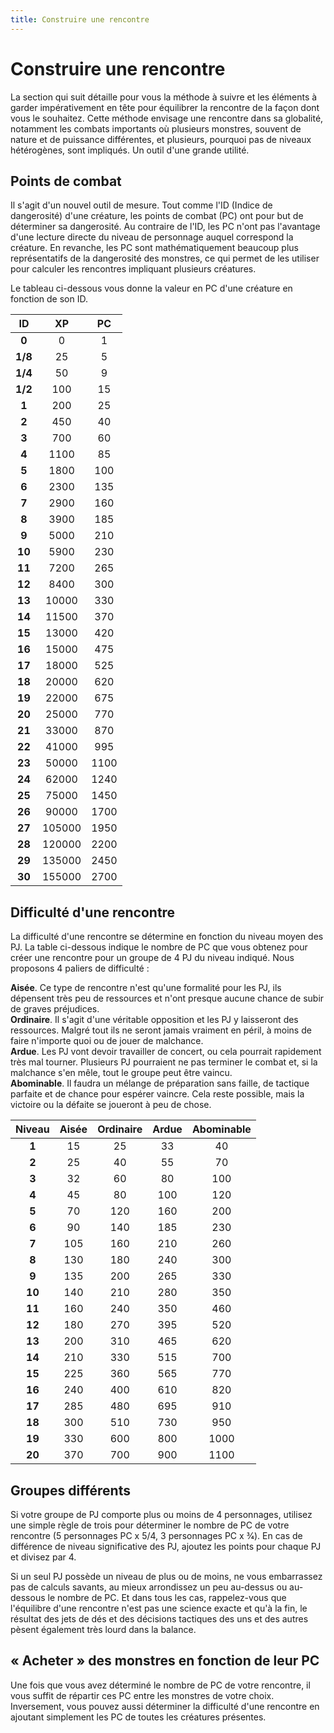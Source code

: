 ```yaml
---
title: Construire une rencontre
---
```

# Construire une rencontre
La section qui suit détaille pour vous la méthode à suivre et les éléments à garder impérativement en tête pour équilibrer la rencontre de la façon dont vous le souhaitez. Cette méthode envisage une rencontre dans sa globalité, notamment les combats importants où plusieurs monstres, souvent de nature et de puissance différentes, et plusieurs, pourquoi pas de niveaux hétérogènes, sont impliqués. Un outil d'une grande utilité.

## Points de combat
Il s'agit d'un nouvel outil de mesure. Tout comme l'ID (Indice de dangerosité) d'une créature, les points de combat (PC) ont pour but de déterminer sa dangerosité. Au contraire de l'ID, les PC n'ont pas l'avantage d'une lecture directe du niveau de personnage auquel correspond la créature. En revanche, les PC sont mathématiquement beaucoup plus représentatifs de la dangerosité des monstres, ce qui permet de les utiliser pour calculer les rencontres impliquant plusieurs créatures.

Le tableau ci-dessous vous donne la valeur en PC d'une créature en fonction de son ID.

| ID | XP | PC |
|:-:|:-:|:-:|
|**0**|0|1|
|**1/8**|25|5|
|**1/4**|50|9|
|**1/2**|100|15|
|**1**|200|25|
|**2**|450|40|
|**3**|700|60|
|**4**|1100|85|
|**5**|1800|100|
|**6**|2300|135|
|**7**|2900|160|
|**8**|3900|185|
|**9**|5000|210|
|**10**|5900|230|
|**11**|7200|265|
|**12**|8400|300|
|**13**|10000|330|
|**14**|11500|370|
|**15**|13000|420|
|**16**|15000|475|
|**17**|18000|525|
|**18**|20000|620|
|**19**|22000|675|
|**20**|25000|770|
|**21**|33000|870|
|**22**|41000|995|
|**23**|50000|1100|
|**24**|62000|1240|
|**25**|75000|1450|
|**26**|90000|1700|
|**27**|105000|1950|
|**28**|120000|2200|
|**29**|135000|2450|
|**30**|155000|2700|

## Difficulté d'une rencontre
La difficulté d'une rencontre se détermine en fonction du niveau moyen des PJ. La table ci-dessous indique le nombre de PC que vous obtenez pour créer une rencontre pour un groupe de 4 PJ du niveau indiqué. Nous proposons 4 paliers de difficulté :

**Aisée**. Ce type de rencontre n'est qu'une formalité pour les PJ, ils dépensent très peu de ressources et n'ont presque aucune chance de subir de graves préjudices.  
**Ordinaire**. Il s'agit d'une véritable opposition et les PJ y laisseront des ressources. Malgré tout ils ne seront jamais vraiment en péril, à moins de faire n'importe quoi ou de jouer de malchance.  
**Ardue**. Les PJ vont devoir travailler de concert, ou cela pourrait rapidement très mal tourner. Plusieurs PJ pourraient ne pas terminer le combat et, si la malchance s'en mêle, tout le groupe peut être vaincu.  
**Abominable**. Il faudra un mélange de préparation sans faille, de tactique parfaite et de chance pour espérer vaincre. Cela reste possible, mais la victoire ou la défaite se joueront à peu de chose.

| Niveau | Aisée | Ordinaire | Ardue | Abominable |
|:-:|:-:|:-:|:-:|:-:|
|**1**|15|25|33|40|
|**2**|25|40|55|70|
|**3**|32|60|80|100|
|**4**|45|80|100|120|
|**5**|70|120|160|200|
|**6**|90|140|185|230|
|**7**|105|160|210|260|
|**8**|130|180|240|300|
|**9**|135|200|265|330|
|**10**|140|210|280|350|
|**11**|160|240|350|460|
|**12**|180|270|395|520|
|**13**|200|310|465|620|
|**14**|210|330|515|700|
|**15**|225|360|565|770|
|**16**|240|400|610|820|
|**17**|285|480|695|910|
|**18**|300|510|730|950|
|**19**|330|600|800|1000|
|**20**|370|700|900|1100|

## Groupes différents
Si votre groupe de PJ comporte plus ou moins de 4 personnages, utilisez une simple règle de trois pour déterminer le nombre de PC de votre rencontre (5 personnages PC x 5/4, 3 personnages PC x 3⁄4). En cas de différence de niveau significative des PJ, ajoutez les points pour chaque PJ et divisez par 4.

Si un seul PJ possède un niveau de plus ou de moins, ne vous embarrassez pas de calculs savants, au mieux arrondissez un peu au-dessus ou au-dessous le nombre de PC. Et dans tous les cas, rappelez-vous que l'équilibre d'une rencontre n'est pas une science exacte et qu'à la fin, le résultat des jets de dés et des décisions tactiques des uns et des autres pèsent également très lourd dans la balance.

## « Acheter » des monstres en fonction de leur PC
Une fois que vous avez déterminé le nombre de PC de votre rencontre, il vous suffit de répartir ces PC entre les monstres de votre choix. Inversement, vous pouvez aussi déterminer la difficulté d'une rencontre en ajoutant simplement les PC de toutes les créatures présentes.
